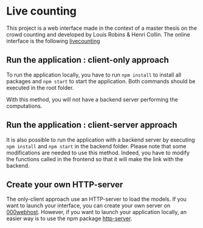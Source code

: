 # Live counting

This project is a web interface made in the context of a master thesis on the crowd counting and developed by Louis Robins & Henri Collin.
The online interface is the following [livecounting](https://juski07.github.io/livecounting/)

## Run the application : client-only approach

To run the application locally, you have to run `npm install` to install all packages and `npm start` to start the application. Both commands should be executed in the root folder.

With this method, you will not have a backend server performing the computations.

## Run the application : client-server approach

It is also possible to run the application with a backend server by executing `npm install` and `npm start` in the backend folder. 
Please note that some modifications are needed to use this method. Indeed, you have to modify the functions called in the frontend so that it will make the link with the backend.

## Create your own HTTP-server

The only-client approach use an HTTP-server to load the models. If you want to launch your interface, you can create your own server on [000webhost](https://www.000webhost.com/). However, if you want to launch your application locally, an easier way is to use the npm package [http-server](https://www.npmjs.com/package/http-server).

